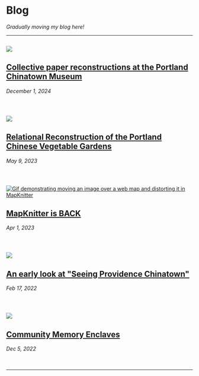 
# Blog

_Gradually moving my blog here!_

----

<div class="fl">
<div class="item">

[![](../2024/12/pcm.jpg)](2024/12/1)
## [Collective paper reconstructions at the Portland Chinatown Museum](2024/12/1)
_December 1, 2024_

</div>


<div class="item">

[![](https://blogs.loc.gov/thesignal/files/2023/05/chinese-gardens-and-houses.png)](https://blogs.loc.gov/thesignal/2023/05/relational-reconstruction-of-the-portland-chinese-vegetable-gardens/)
## [Relational Reconstruction of the Portland Chinese Vegetable Gardens](https://blogs.loc.gov/thesignal/2023/05/relational-reconstruction-of-the-portland-chinese-vegetable-gardens/)
_May 9, 2023_

</div>


<div class="item">

[![Gif demonstrating moving an image over a web map and distorting it in MapKnitter](https://raw.githubusercontent.com/publiclab/mapknitter/master/public/demo.gif)](2023/4/1)
## [MapKnitter is BACK](2023/4/1)
_Apr 1, 2023_

</div>

<div class="item">

[![](https://miro.medium.com/v2/resize:fit:1400/0*SWBLUi5DJk_9cGVa)](2022/2/17)
## [An early look at "Seeing Providence Chinatown"](2022/2/17)
_Feb 17, 2022_

</div>

<div class="item">

[![](https://miro.medium.com/v2/resize:fit:1400/format:webp/1*CVVzZo4tAhoxjUfx_lucpA.jpeg)](2022/12/5)
## [Community Memory Enclaves](2022/12/5)
_Dec 5, 2022_

</div>

</div>

----

<style>

.md-pages a {
  color: #222;
}

.fl {
  display: flex;
  flex-wrap: wrap;
  gap: 10px;
}

.fl > .item {
  flex: 1 1 300px;
  padding-bottom: 20px;
}

.markdown-css p {
  margin: 0 0 10px;
}
.markdown-css h1 {
  margin-bottom: 8px;
}
</style>
